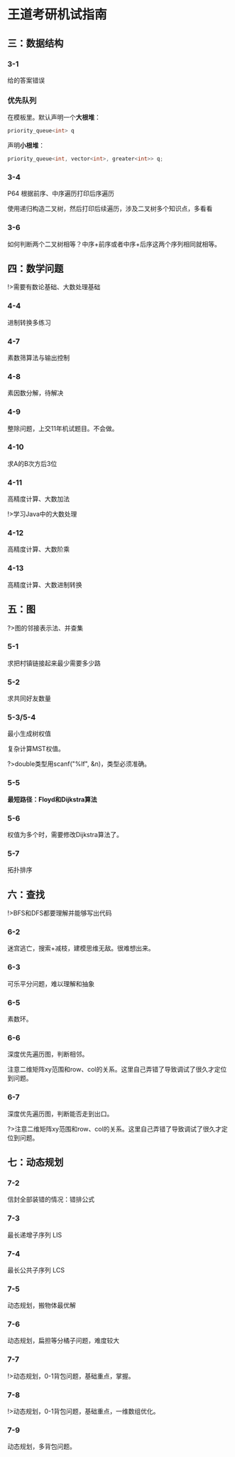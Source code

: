 # 王道考研机试指南

## 三：数据结构
### 3-1
给的答案错误

### 优先队列
在<queue>模板里。默认声明一个**大根堆**：
```c++
priority_queue<int> q
```
声明**小根堆**：
```c++
priority_queue<int, vector<int>, greater<int>> q;
```

### 3-4
P64
根据前序、中序遍历打印后序遍历

使用递归构造二叉树，然后打印后续遍历，涉及二叉树多个知识点，多看看

### 3-6
如何判断两个二叉树相等？中序+前序或者中序+后序这两个序列相同就相等。

## 四：数学问题
!>需要有数论基础、大数处理基础

### 4-4
进制转换多练习

### 4-7
素数筛算法与输出控制

### 4-8
素因数分解，待解决

### 4-9
整除问题，上交11年机试题目。不会做。

### 4-10
求A的B次方后3位

### 4-11
高精度计算、大数加法

!>学习Java中的大数处理

### 4-12
高精度计算、大数阶乘

### 4-13
高精度计算、大数进制转换

## 五：图
?>图的邻接表示法、并查集

### 5-1
求把村镇链接起来最少需要多少路

### 5-2
求共同好友数量

### 5-3/5-4
最小生成树权值

复杂计算MST权值。

?>double类型用scanf("%lf", &n)，类型必须准确。

### 5-5
**最短路径：Floyd和Dijkstra算法**

### 5-6
权值为多个时，需要修改Dijkstra算法了。

### 5-7
拓扑排序

## 六：查找
!>BFS和DFS都要理解并能够写出代码

### 6-2
迷宫逃亡，搜索+减枝，建模思维无敌。很难想出来。

### 6-3
可乐平分问题，难以理解和抽象

### 6-5
素数环。

### 6-6
深度优先遍历图，判断相邻。

注意二维矩阵xy范围和row、col的关系。这里自己弄错了导致调试了很久才定位到问题。

### 6-7
深度优先遍历图，判断能否走到出口。

?>注意二维矩阵xy范围和row、col的关系。这里自己弄错了导致调试了很久才定位到问题。

## 七：动态规划
### 7-2
信封全部装错的情况：错排公式

### 7-3
最长递增子序列 LIS

### 7-4
最长公共子序列 LCS

### 7-5
动态规划，搬物体最优解

### 7-6
动态规划，扁担等分橘子问题，难度较大

### 7-7
!>动态规划，0-1背包问题，基础重点，掌握。

### 7-8
!>动态规划，0-1背包问题，基础重点，一维数组优化。

### 7-9
动态规划，多背包问题。